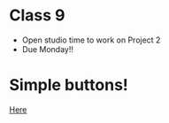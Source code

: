 # Class 9

* Open studio time to work on Project 2
* Due Monday!!

# Simple buttons!

[Here](http://alpha.editor.p5js.org/2sman/sketches/B1i6Mycs-)
